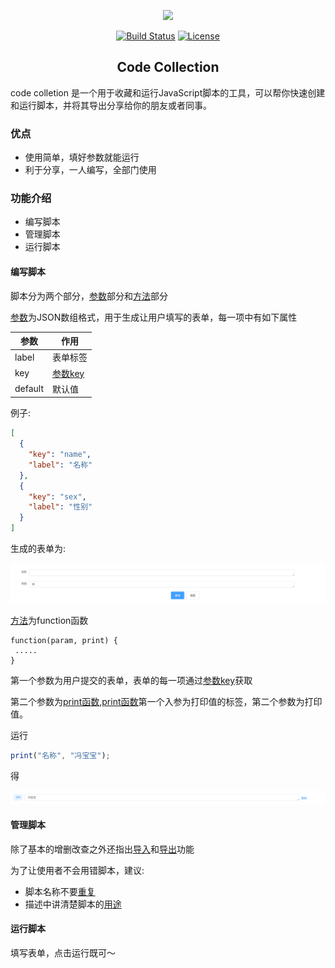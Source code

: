 <p align="center"><a href="https://vuejs.org" target="_blank" rel="noopener noreferrer"><img width="100" src="./doc/favicon.ico"></a></p>

<p align="center">
  <a href=""><img src="https://img.shields.io/circleci/project/github/vuejs/vue/dev.svg" alt="Build Status"></a>
  <a href=""><img src="https://img.shields.io/npm/l/vue.svg" alt="License"></a>
  <br>
</p>

<h2 align="center">Code Collection</h2>

code colletion 是一个用于收藏和运行JavaScript脚本的工具，可以帮你快速创建和运行脚本，并将其导出分享给你的朋友或者同事。

### 优点

- 使用简单，填好参数就能运行
- 利于分享，一人编写，全部门使用

### 功能介绍

- 编写脚本
- 管理脚本
- 运行脚本

#### 编写脚本

脚本分为两个部分，[参数](#)部分和[方法](#)部分

[参数](#)为JSON数组格式，用于生成让用户填写的表单，每一项中有如下属性


| 参数    | 作用                                 |
| ------- | ------------------------------------ |
| label   | 表单标签                             |
| key     | [参数key](#) |
| default | 默认值                               |

例子:

```json
[
  {
    "key": "name",
    "label": "名称"
  },
  {
    "key": "sex",
    "label": "性别"
  }
]
```

生成的表单为:

![运行-表单](./doc/运行-表单.png)



 [方法](#)为function函数

```javas
function(param, print) {
 .....
}
```

第一个参数为用户提交的表单，表单的每一项通过[参数key](#)获取

第二个参数为[print函数](#),[print函数](#)第一个入参为打印值的标签，第二个参数为打印值。

运行

```javascript
print("名称", "冯宝宝");
```

得

![运行-结果](./doc/运行-结果.png)


#### 管理脚本

除了基本的增删改查之外还指出[导入](#)和[导出](#)功能

为了让使用者不会用错脚本，建议:

- 脚本名称不要[重复](#)
- 描述中讲清楚脚本的[用途](#)

#### 运行脚本

填写表单，点击运行既可～
